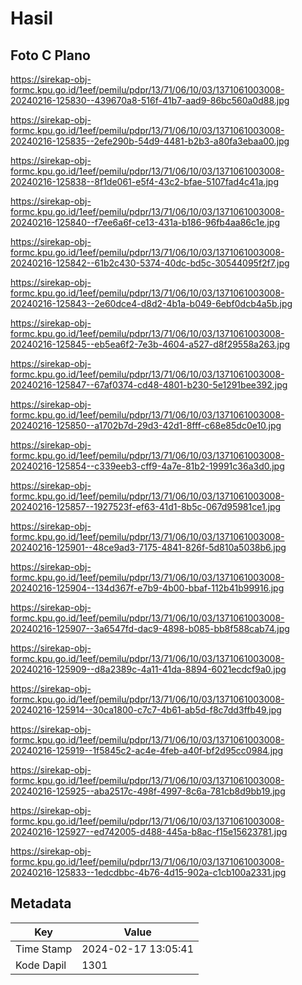 # Hasil

## Foto C Plano

https://sirekap-obj-formc.kpu.go.id/1eef/pemilu/pdpr/13/71/06/10/03/1371061003008-20240216-125830--439670a8-516f-41b7-aad9-86bc560a0d88.jpg

https://sirekap-obj-formc.kpu.go.id/1eef/pemilu/pdpr/13/71/06/10/03/1371061003008-20240216-125835--2efe290b-54d9-4481-b2b3-a80fa3ebaa00.jpg

https://sirekap-obj-formc.kpu.go.id/1eef/pemilu/pdpr/13/71/06/10/03/1371061003008-20240216-125838--8f1de061-e5f4-43c2-bfae-5107fad4c41a.jpg

https://sirekap-obj-formc.kpu.go.id/1eef/pemilu/pdpr/13/71/06/10/03/1371061003008-20240216-125840--f7ee6a6f-ce13-431a-b186-96fb4aa86c1e.jpg

https://sirekap-obj-formc.kpu.go.id/1eef/pemilu/pdpr/13/71/06/10/03/1371061003008-20240216-125842--61b2c430-5374-40dc-bd5c-30544095f2f7.jpg

https://sirekap-obj-formc.kpu.go.id/1eef/pemilu/pdpr/13/71/06/10/03/1371061003008-20240216-125843--2e60dce4-d8d2-4b1a-b049-6ebf0dcb4a5b.jpg

https://sirekap-obj-formc.kpu.go.id/1eef/pemilu/pdpr/13/71/06/10/03/1371061003008-20240216-125845--eb5ea6f2-7e3b-4604-a527-d8f29558a263.jpg

https://sirekap-obj-formc.kpu.go.id/1eef/pemilu/pdpr/13/71/06/10/03/1371061003008-20240216-125847--67af0374-cd48-4801-b230-5e1291bee392.jpg

https://sirekap-obj-formc.kpu.go.id/1eef/pemilu/pdpr/13/71/06/10/03/1371061003008-20240216-125850--a1702b7d-29d3-42d1-8fff-c68e85dc0e10.jpg

https://sirekap-obj-formc.kpu.go.id/1eef/pemilu/pdpr/13/71/06/10/03/1371061003008-20240216-125854--c339eeb3-cff9-4a7e-81b2-19991c36a3d0.jpg

https://sirekap-obj-formc.kpu.go.id/1eef/pemilu/pdpr/13/71/06/10/03/1371061003008-20240216-125857--1927523f-ef63-41d1-8b5c-067d95981ce1.jpg

https://sirekap-obj-formc.kpu.go.id/1eef/pemilu/pdpr/13/71/06/10/03/1371061003008-20240216-125901--48ce9ad3-7175-4841-826f-5d810a5038b6.jpg

https://sirekap-obj-formc.kpu.go.id/1eef/pemilu/pdpr/13/71/06/10/03/1371061003008-20240216-125904--134d367f-e7b9-4b00-bbaf-112b41b99916.jpg

https://sirekap-obj-formc.kpu.go.id/1eef/pemilu/pdpr/13/71/06/10/03/1371061003008-20240216-125907--3a6547fd-dac9-4898-b085-bb8f588cab74.jpg

https://sirekap-obj-formc.kpu.go.id/1eef/pemilu/pdpr/13/71/06/10/03/1371061003008-20240216-125909--d8a2389c-4a11-41da-8894-6021ecdcf9a0.jpg

https://sirekap-obj-formc.kpu.go.id/1eef/pemilu/pdpr/13/71/06/10/03/1371061003008-20240216-125914--30ca1800-c7c7-4b61-ab5d-f8c7dd3ffb49.jpg

https://sirekap-obj-formc.kpu.go.id/1eef/pemilu/pdpr/13/71/06/10/03/1371061003008-20240216-125919--1f5845c2-ac4e-4feb-a40f-bf2d95cc0984.jpg

https://sirekap-obj-formc.kpu.go.id/1eef/pemilu/pdpr/13/71/06/10/03/1371061003008-20240216-125925--aba2517c-498f-4997-8c6a-781cb8d9bb19.jpg

https://sirekap-obj-formc.kpu.go.id/1eef/pemilu/pdpr/13/71/06/10/03/1371061003008-20240216-125927--ed742005-d488-445a-b8ac-f15e15623781.jpg

https://sirekap-obj-formc.kpu.go.id/1eef/pemilu/pdpr/13/71/06/10/03/1371061003008-20240216-125833--1edcdbbc-4b76-4d15-902a-c1cb100a2331.jpg


## Metadata

| Key        | Value               |
| ---------- | ------------------- |
| Time Stamp | 2024-02-17 13:05:41 |
| Kode Dapil | 1301                |



